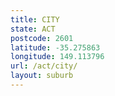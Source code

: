 ```yaml
---
title: CITY
state: ACT
postcode: 2601
latitude: -35.275863
longitude: 149.113796
url: /act/city/
layout: suburb
---
```

